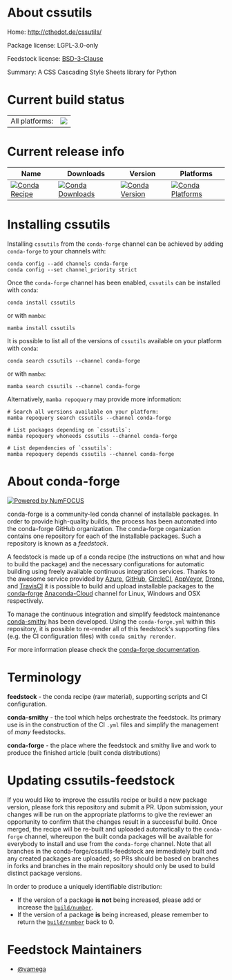 About cssutils
==============

Home: http://cthedot.de/cssutils/

Package license: LGPL-3.0-only

Feedstock license: [BSD-3-Clause](https://github.com/conda-forge/cssutils-feedstock/blob/main/LICENSE.txt)

Summary: A CSS Cascading Style Sheets library for Python

Current build status
====================


<table><tr><td>All platforms:</td>
    <td>
      <a href="https://dev.azure.com/conda-forge/feedstock-builds/_build/latest?definitionId=5512&branchName=main">
        <img src="https://dev.azure.com/conda-forge/feedstock-builds/_apis/build/status/cssutils-feedstock?branchName=main">
      </a>
    </td>
  </tr>
</table>

Current release info
====================

| Name | Downloads | Version | Platforms |
| --- | --- | --- | --- |
| [![Conda Recipe](https://img.shields.io/badge/recipe-cssutils-green.svg)](https://anaconda.org/conda-forge/cssutils) | [![Conda Downloads](https://img.shields.io/conda/dn/conda-forge/cssutils.svg)](https://anaconda.org/conda-forge/cssutils) | [![Conda Version](https://img.shields.io/conda/vn/conda-forge/cssutils.svg)](https://anaconda.org/conda-forge/cssutils) | [![Conda Platforms](https://img.shields.io/conda/pn/conda-forge/cssutils.svg)](https://anaconda.org/conda-forge/cssutils) |

Installing cssutils
===================

Installing `cssutils` from the `conda-forge` channel can be achieved by adding `conda-forge` to your channels with:

```
conda config --add channels conda-forge
conda config --set channel_priority strict
```

Once the `conda-forge` channel has been enabled, `cssutils` can be installed with `conda`:

```
conda install cssutils
```

or with `mamba`:

```
mamba install cssutils
```

It is possible to list all of the versions of `cssutils` available on your platform with `conda`:

```
conda search cssutils --channel conda-forge
```

or with `mamba`:

```
mamba search cssutils --channel conda-forge
```

Alternatively, `mamba repoquery` may provide more information:

```
# Search all versions available on your platform:
mamba repoquery search cssutils --channel conda-forge

# List packages depending on `cssutils`:
mamba repoquery whoneeds cssutils --channel conda-forge

# List dependencies of `cssutils`:
mamba repoquery depends cssutils --channel conda-forge
```


About conda-forge
=================

[![Powered by
NumFOCUS](https://img.shields.io/badge/powered%20by-NumFOCUS-orange.svg?style=flat&colorA=E1523D&colorB=007D8A)](https://numfocus.org)

conda-forge is a community-led conda channel of installable packages.
In order to provide high-quality builds, the process has been automated into the
conda-forge GitHub organization. The conda-forge organization contains one repository
for each of the installable packages. Such a repository is known as a *feedstock*.

A feedstock is made up of a conda recipe (the instructions on what and how to build
the package) and the necessary configurations for automatic building using freely
available continuous integration services. Thanks to the awesome service provided by
[Azure](https://azure.microsoft.com/en-us/services/devops/), [GitHub](https://github.com/),
[CircleCI](https://circleci.com/), [AppVeyor](https://www.appveyor.com/),
[Drone](https://cloud.drone.io/welcome), and [TravisCI](https://travis-ci.com/)
it is possible to build and upload installable packages to the
[conda-forge](https://anaconda.org/conda-forge) [Anaconda-Cloud](https://anaconda.org/)
channel for Linux, Windows and OSX respectively.

To manage the continuous integration and simplify feedstock maintenance
[conda-smithy](https://github.com/conda-forge/conda-smithy) has been developed.
Using the ``conda-forge.yml`` within this repository, it is possible to re-render all of
this feedstock's supporting files (e.g. the CI configuration files) with ``conda smithy rerender``.

For more information please check the [conda-forge documentation](https://conda-forge.org/docs/).

Terminology
===========

**feedstock** - the conda recipe (raw material), supporting scripts and CI configuration.

**conda-smithy** - the tool which helps orchestrate the feedstock.
                   Its primary use is in the construction of the CI ``.yml`` files
                   and simplify the management of *many* feedstocks.

**conda-forge** - the place where the feedstock and smithy live and work to
                  produce the finished article (built conda distributions)


Updating cssutils-feedstock
===========================

If you would like to improve the cssutils recipe or build a new
package version, please fork this repository and submit a PR. Upon submission,
your changes will be run on the appropriate platforms to give the reviewer an
opportunity to confirm that the changes result in a successful build. Once
merged, the recipe will be re-built and uploaded automatically to the
`conda-forge` channel, whereupon the built conda packages will be available for
everybody to install and use from the `conda-forge` channel.
Note that all branches in the conda-forge/cssutils-feedstock are
immediately built and any created packages are uploaded, so PRs should be based
on branches in forks and branches in the main repository should only be used to
build distinct package versions.

In order to produce a uniquely identifiable distribution:
 * If the version of a package **is not** being increased, please add or increase
   the [``build/number``](https://docs.conda.io/projects/conda-build/en/latest/resources/define-metadata.html#build-number-and-string).
 * If the version of a package **is** being increased, please remember to return
   the [``build/number``](https://docs.conda.io/projects/conda-build/en/latest/resources/define-metadata.html#build-number-and-string)
   back to 0.

Feedstock Maintainers
=====================

* [@vamega](https://github.com/vamega/)

